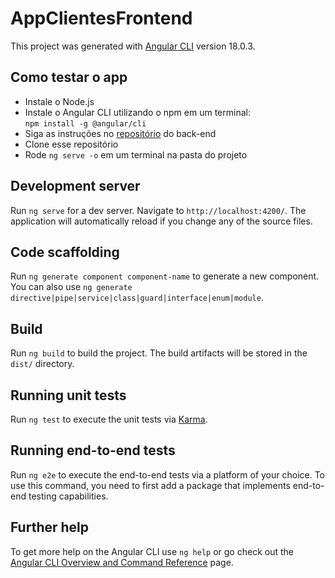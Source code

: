 # AppClientesFrontend

This project was generated with [Angular CLI](https://github.com/angular/angular-cli) version 18.0.3.

## Como testar o app

- Instale o Node.js</br>
- Instale o Angular CLI utilizando o npm em um terminal:</br>
  `npm install -g @angular/cli`</br>
- Siga as instruções no [repositório](https://github.com/Fabio5271/app-clientes-backend) do back-end</br>
- Clone esse repositório</br>
- Rode `ng serve -o` em um terminal na pasta do projeto

## Development server

Run `ng serve` for a dev server. Navigate to `http://localhost:4200/`. The application will automatically reload if you change any of the source files.

## Code scaffolding

Run `ng generate component component-name` to generate a new component. You can also use `ng generate directive|pipe|service|class|guard|interface|enum|module`.

## Build

Run `ng build` to build the project. The build artifacts will be stored in the `dist/` directory.

## Running unit tests

Run `ng test` to execute the unit tests via [Karma](https://karma-runner.github.io).

## Running end-to-end tests

Run `ng e2e` to execute the end-to-end tests via a platform of your choice. To use this command, you need to first add a package that implements end-to-end testing capabilities.

## Further help

To get more help on the Angular CLI use `ng help` or go check out the [Angular CLI Overview and Command Reference](https://angular.dev/tools/cli) page.
